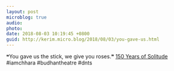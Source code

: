 ```yaml
---
layout: post
microblog: true
audio: 
photo: 
date: 2018-08-03 10:19:45 +0800
guid: http://kerim.micro.blog/2018/08/03/you-gave-us.html
---
```

❝You gave us the stick, we give you roses.❞ [150 Years of Solitude](https://www.thequint.com/news/india/gujarat-chhara-criminal-tribes-act-protest-police-atrocity) #iamchhara #budhantheatre #dnts
